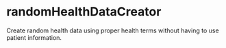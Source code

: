 # randomHealthDataCreator
Create random health data using proper health terms without having to use patient information.

<still in progress >

